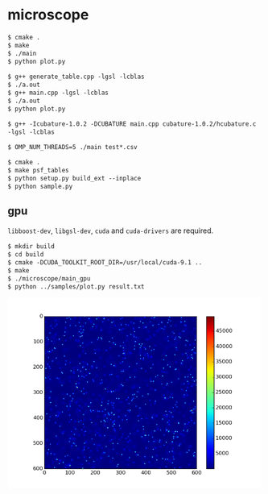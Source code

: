 microscope
==========

```
$ cmake .
$ make
$ ./main
$ python plot.py
```

```
$ g++ generate_table.cpp -lgsl -lcblas
$ ./a.out
$ g++ main.cpp -lgsl -lcblas
$ ./a.out
$ python plot.py
```

```
$ g++ -Icubature-1.0.2 -DCUBATURE main.cpp cubature-1.0.2/hcubature.c -lgsl -lcblas
```

```
$ OMP_NUM_THREADS=5 ./main test*.csv
```

```
$ cmake .
$ make psf_tables
$ python setup.py build_ext --inplace
$ python sample.py
```

gpu
---

`libboost-dev`, `libgsl-dev`, `cuda` and `cuda-drivers` are required.

```
$ mkdir build
$ cd build
$ cmake -DCUDA_TOOLKIT_ROOT_DIR=/usr/local/cuda-9.1 ..
$ make
$ ./microscope/main_gpu
$ python ../samples/plot.py result.txt
```

![doc/result.txt.png](doc/result.txt.png)
